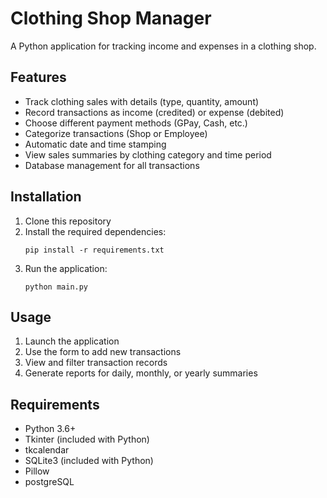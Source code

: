 # Clothing Shop Manager

A Python application for tracking income and expenses in a clothing shop.

## Features

- Track clothing sales with details (type, quantity, amount)
- Record transactions as income (credited) or expense (debited)
- Choose different payment methods (GPay, Cash, etc.)
- Categorize transactions (Shop or Employee)
- Automatic date and time stamping
- View sales summaries by clothing category and time period
- Database management for all transactions

## Installation

1. Clone this repository
2. Install the required dependencies:
   ```
   pip install -r requirements.txt
   ```
3. Run the application:
   ```
   python main.py
   ```

## Usage

1. Launch the application
2. Use the form to add new transactions
3. View and filter transaction records
4. Generate reports for daily, monthly, or yearly summaries

## Requirements

- Python 3.6+
- Tkinter (included with Python)
- tkcalendar
- SQLite3 (included with Python)
- Pillow
- postgreSQL
